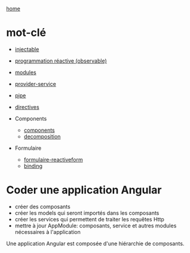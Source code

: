 
[home](../angular.md)

# mot-clé

- [injectable](injectable.md)
- [programmation réactive (observable)](observable/observable.md)
- [modules](module/modules.md)

- [provider-service](providers/providers-services.md)
- [pipe](pipe/pipe.md)
- [directives](directives/directives.md)

* Components

	- [components](component/components.md)
	- [decomposition](component/decomposition.md)	
	
* Formulaire
	- [formulaire-reactiveform](formulaire/reactive-form.md)
	- [binding](formulaire/binding.md)

# Coder une application Angular
- créer des composants
- créer les models qui seront importés dans les composants
- créer les services qui permettent de traiter les requêtes Http
- mettre à jour AppModule: composants, service et autres modules nécessaires à l'application

Une application Angular est composée d'une hiérarchie de composants.

